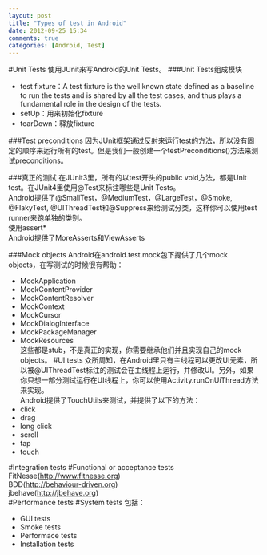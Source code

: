 ```yaml
---
layout: post
title: "Types of test in Android"
date: 2012-09-25 15:34
comments: true
categories: [Android, Test]
---
```

#Unit Tests
使用JUnit来写Android的Unit Tests。
###Unit Tests组成模块  
*  test fixture：A test fixture is the well known state defined as a baseline to run the tests and isshared by all the test cases, and thus plays a fundamental role in the design of thetests.   
*  setUp：用来初始化fixture  
*  tearDown：释放fixture

###Test preconditions
因为JUnit框架通过反射来运行test的方法，所以没有固定的顺序来运行所有的test。但是我们一般创建一个testPreconditions()方法来测试preconditions。

###真正的测试
在JUnit3里，所有的以test开头的public void方法，都是Unit test。在JUnit4里使用@Test来标注哪些是Unit Tests。  
Android提供了@SmallTest，@MediumTest，@LargeTest，@Smoke, @FlakyTest, @UIThreadTest和@Suppress来给测试分类，这样你可以使用test runner来跑单独的类别。  
使用assert*  
Android提供了MoreAsserts和ViewAsserts

###Mock objects
Android在android.test.mock包下提供了几个mock objects，在写测试的时候很有帮助：  
* MockApplication  
* MockContentProvider  
* MockContentResolver  
* MockContext  
* MockCursor  
* MockDialogInterface  
* MockPackageManager  
* MockResources  
这些都是stub，不是真正的实现，你需要继承他们并且实现自己的mock objects。
#UI tests
众所周知，在Android里只有主线程可以更改UI元素，所以被@UIThreadTest标注的测试会在主线程上运行，并修改UI。另外，如果你只想一部分测试运行在UI线程上，你可以使用Activity.runOnUiThread方法来实现。  
Android提供了TouchUtils来测试，并提供了以下的方法：  
* click  
* drag  
* long click  
* scroll  
* tap  
* touch  

#Integration tests
#Functional or acceptance tests
FitNesse(http://www.fitnesse.org)  
BDD(http://behaviour-driven.org)  
jbehave(http://jbehave.org)  
#Performance tests
#System tests
包括：  
* GUI tests  
* Smoke tests  
* Performace tests  
* Installation tests   
 